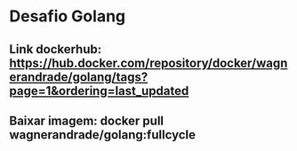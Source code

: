 # Desafio Golang

## Link dockerhub: https://hub.docker.com/repository/docker/wagnerandrade/golang/tags?page=1&ordering=last_updated

## Baixar imagem: docker pull wagnerandrade/golang:fullcycle

